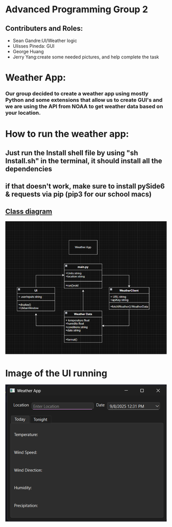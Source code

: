 # Advanced Programming Group 2
## Contributers and Roles:
* Sean Gandre:UI/Weather logic
* Ulisses Pineda: GUI
* George Huang
* Jerry Yang:create some needed pictures, and help complete the task
# Weather App:
### Our group decided to create a weather app using mostly Python and some extensions that allow us to create GUI's and we are using the API from NOAA to get weather data based on your location.
# How to run the weather app:
## Just run the Install shell file by using "sh Install.sh" in the terminal, it should install all the dependencies
## if that doesn't work, make sure to install pySide6 & requests via pip (pip3 for our school macs)

## [Class diagram]()

![Running App](https://github.com/Rexboy909/ADV_Programming_G2/blob/main/Images/image.png)
# Image of the UI running
![Running App](https://github.com/Rexboy909/ADV_Programming_G2/blob/main/Images/basicRunningApp.png)
